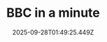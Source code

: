 ---
title: "BBC in a minute"
date: 2025-09-28T01:49:25.449Z
tags:
  - a minute
  - session 3
  - Common words
categories:
  - BBC
description: 记得填写描述内容哦~~~
---